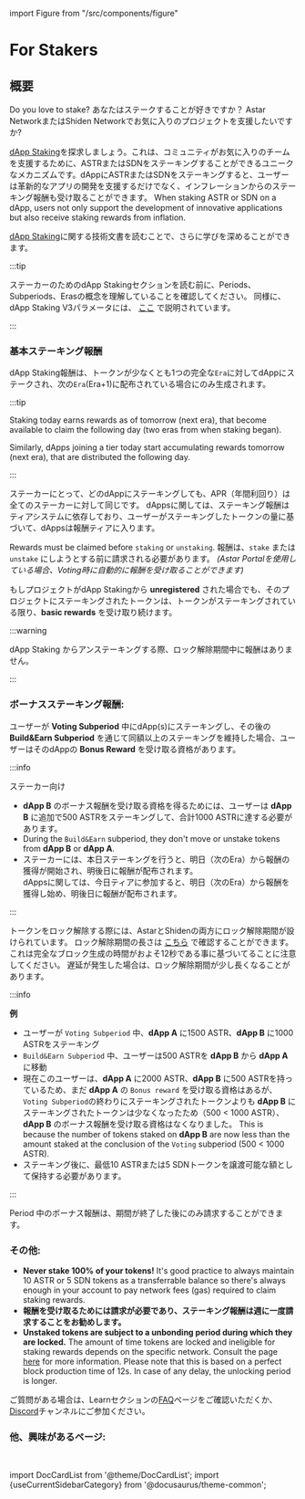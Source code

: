 import Figure from "/src/components/figure"

# For Stakers

## 概要

Do you love to stake? あなたはステークすることが好きですか？ Astar NetworkまたはShiden Networkでお気に入りのプロジェクトを支援したいですか?

[dApp Staking](/docs/learn/dapp-staking/)を探求しましょう。これは、コミュニティがお気に入りのチームを支援するために、ASTRまたはSDNをステーキングすることができるユニークなメカニズムです。dAppにASTRまたはSDNをステーキングすると、ユーザーは革新的なアプリの開発を支援するだけでなく、インフレーションからのステーキング報酬も受け取ることができます。 When staking ASTR or SDN on a dApp, users not only support the development of innovative applications but also receive staking rewards from inflation.

[dApp Staking](/docs/learn/dapp-staking/)に関する技術文書を読むことで、さらに学びを深めることができます。

:::tip

ステーカーのためのdApp Stakingセクションを読む前に、Periods、Subperiods、Erasの概念を理解していることを確認してください。 同様に、dApp Staking V3パラメータには、 [ここ](/docs/use/dapp-staking/#periods-subperiods---eras) で説明されています。

:::

### 基本ステーキング報酬

dApp Staking報酬は、トークンが少なくとも1つの完全な`Era`に対してdAppにステークされ、次の`Era`(Era+1)に配布されている場合にのみ生成されます。

:::tip

Staking today earns rewards as of tomorrow (next era), that become available to claim the following day (two eras from when staking began).

Similarly, dApps joining a tier today start accumulating rewards tomorrow (next era), that are distributed the following day.

:::

ステーカーにとって、どのdAppにステーキングしても、APR（年間利回り）は全てのステーカーに対して同じです。
dAppsに関しては、ステーキング報酬はティアシステムに依存しており、ユーザーがステーキングしたトークンの量に基づいて、dAppsは報酬ティアに入ります。

Rewards must be claimed before `staking` or `unstaking`.
報酬は、`stake` または `unstake` にしようとする前に請求される必要があります。
_(Astar Portalを使用している場合、Voting時に自動的に報酬を受け取ることができます)_

もしプロジェクトがdApp Stakingから **unregistered** された場合でも、そのプロジェクトにステーキングされたトークンは、トークンがステーキングされている限り、**basic rewards** を受け取り続けます。

:::warning

dApp Staking からアンステーキングする際、ロック解除期間中に報酬はありません。

:::

### ボーナスステーキング報酬:

ユーザーが **Voting Subperiod** 中にdApp(s)にステーキングし、その後の **Build\&Earn Subperiod** を通じて同額以上のステーキングを維持した場合、ユーザーはそのdAppの **Bonus Reward** を受け取る資格があります。

:::info

ステーカー向け

- **dApp B** のボーナス報酬を受け取る資格を得るためには、ユーザーは **dApp B** に追加で500 ASTRをステーキングして、合計1000 ASTRに達する必要があります。
- During the `Build&Earn` subperiod, they don't move or unstake tokens from **dApp B** or **dApp A**.
- ステーカーには、本日ステーキングを行うと、明日（次のEra）から報酬の獲得が開始され、明後日に報酬が配布されます。\
  dAppsに関しては、今日ティアに参加すると、明日（次のEra）から報酬を獲得し始め、明後日に報酬が配布されます。

:::

トークンをロック解除する際には、AstarとShidenの両方にロック解除期間が設けられています。 ロック解除期間の長さは [こちら](/docs/use/dapp-staking/for-stakers/#parameters) で確認することができます。\
これは完全なブロック生成の時間がおよそ12秒である事に基づいてることに注意してください。 遅延が発生した場合は、ロック解除期間が少し長くなることがあります。

:::info

**例**

- ユーザーが `Voting Subperiod` 中、**dApp A** に1500 ASTR、**dApp B** に1000 ASTRをステーキング
- `Build&Earn Subperiod` 中、ユーザーは500 ASTRを **dApp B** から **dApp A** に移動
- 現在このユーザーは、**dApp A** に2000 ASTR、**dApp B** に500 ASTRを持っているため、まだ **dApp A** の `Bonus reward` を受け取る資格はあるが、`Voting Subperiod`の終わりにステーキングされたトークンよりも **dApp B** にステーキングされたトークンは少なくなったため（500 < 1000 ASTR）、**dApp B** のボーナス報酬を受け取る資格はなくなりました。 This is because the number of tokens staked on **dApp B** are now less than the amount staked at the conclusion of the `Voting` subperiod (500 < 1000 ASTR).
- ステーキング後に、最低10 ASTRまたは5 SDNトークンを譲渡可能な額として保持する必要があります。

:::

Period 中のボーナス報酬は、期間が終了した後にのみ請求することができます。

### その他:

- **Never stake 100% of your tokens!** It's good practice to always maintain 10 ASTR or 5 SDN tokens as a transferrable balance so there's always enough in your account to pay network fees (gas) required to claim staking rewards.
- **報酬を受け取るためには請求が必要であり、ステーキング報酬は週に一度請求することをお勧めします。**
- **Unstaked tokens are subject to a unbonding period during which they are locked.** The amount of time tokens are locked and ineligible for staking rewards depends on the specific network. Consult the page [here](/docs/learn/dapp-staking/#parameters) for more information.
  Please note that this is based on a perfect block production time of 12s. In case of any delay, the unlocking period is longer.

ご質問がある場合は、Learnセクションの[FAQ](/docs/learn/dapp-staking/dapp-staking-faq/)ページをご確認いただくか、[Discord](https://discord.com/invite/astarnetwork)チャンネルにご参加ください。

### 他、興味があるページ:

<br/>

import DocCardList from '@theme/DocCardList';
import {useCurrentSidebarCategory} from '@docusaurus/theme-common';

<DocCardList items={useCurrentSidebarCategory().items}/>
